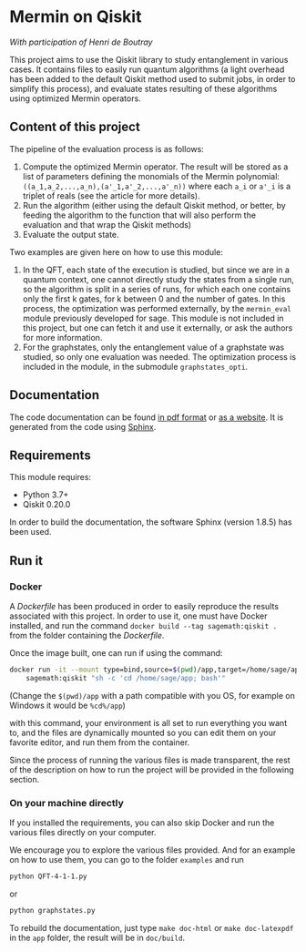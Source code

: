 # Mermin on Qiskit

*With participation of Henri de Boutray*

This project aims to use the Qiskit library to study entanglement in various
cases. It contains files to easily run quantum algorithms (a
light overhead has been added to the default Qiskit method used to submit jobs,
in order to simplify this process), and evaluate states resulting of these
algorithms using optimized Mermin operators.

## Content of this project

The pipeline of the evaluation process is as follows:
1. Compute the optimized Mermin operator. The result will be stored as a list of
  parameters defining the monomials of the Mermin polynomial:
  `((a_1,a_2,...,a_n),(a'_1,a'_2,...,a'_n))` where each `a_i` or `a'_i` is a
  triplet of reals (see the article for more details).
2. Run the algorithm (either using the default Qiskit method, or better, by
  feeding the algorithm to the function that will also perform the evaluation
  and that wrap the Qiskit methods)
3. Evaluate the output state.

Two examples are given here on how to use this module:
1. In the QFT, each state of the execution is studied, but since we are in a
  quantum context, one cannot directly study the states from a single run, so
  the algorithm is split in a series of runs, for which each one contains only
  the first k gates, for k between 0 and the number of gates. In this process,
  the optimization was performed externally, by the `mermin_eval` module
  previously developed for sage. This module is not included in this project,
  but one can fetch it and use it externally, or ask the authors for more
  information.
2. For the graphstates, only the entanglement value of a graphstate was studied,
  so only one evaluation was needed. The optimization process is included in the
  module, in the submodule `graphstates_opti`.

## Documentation

The code documentation can be found
[in pdf format](app/doc/build/latex/QiskitMerminEvaluation.pdf) or 
[as a website](app/doc/build/html). It is generated from the code using 
[Sphinx](http://www.sphinx-doc.org).

## Requirements

This module requires:
- Python 3.7+
- Qiskit 0.20.0

In order to build the documentation, the software Sphinx (version 1.8.5) has
been used.

## Run it

### Docker

A *Dockerfile* has been produced in order to easily reproduce the results
associated with this project. In order to use it, one must have Docker
installed, and run the command `docker build --tag sagemath:qiskit .` from the
folder containing the *Dockerfile*.

Once the image built, one can run if using the command:
```bash
docker run -it --mount type=bind,source=$(pwd)/app,target=/home/sage/app \
    sagemath:qiskit "sh -c 'cd /home/sage/app; bash'"
```
(Change the `$(pwd)/app` with a path compatible with you OS, for example on
Windows it would be `%cd%/app`)

with this command, your environment is all set to run everything you want to,
and the files are dynamically mounted so you can edit them on your favorite
editor, and run them from the container.

Since the process of running the various files is made transparent, the
rest of the description on how to run the project will be provided in the
following section.

### On your machine directly

If you installed the requirements, you can also skip Docker and run the various
files directly on your computer.

We encourage you to explore the various files provided. And for an example on
how to use them, you can go to the folder `examples` and run
```bash
python QFT-4-1-1.py
```
or
```bash
python graphstates.py
```

To rebuild the documentation, just type `make doc-html` or `make doc-latexpdf`
in the `app` folder, the result will be in `doc/build`. 